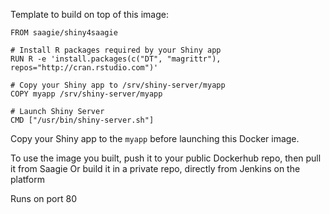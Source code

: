 Template to build on top of this image:

```
FROM saagie/shiny4saagie

# Install R packages required by your Shiny app
RUN R -e 'install.packages(c("DT", "magrittr"), repos="http://cran.rstudio.com")'

# Copy your Shiny app to /srv/shiny-server/myapp
COPY myapp /srv/shiny-server/myapp

# Launch Shiny Server
CMD ["/usr/bin/shiny-server.sh"]
```

Copy your Shiny app to the `myapp` before launching this Docker image.

To use the image you built, push it to your public Dockerhub repo, then pull it from Saagie
Or build it in a private repo, directly from Jenkins on the platform

Runs on port 80

